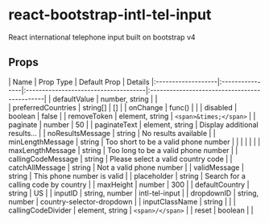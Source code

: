 # react-bootstrap-intl-tel-input
React international telephone input built on bootstrap v4

## Props

| Name               | Prop Type       | Default Prop                         | Details
|:-------------------|:----------------|:-------------------------------------|:---------------------------------------------| | defaultValue       | number, string  |                                      |                                              
| preferredCountries | string[]        | []                                   |
| onChange           | func()          |                                      |
| disabled           | boolean         | false                                |
| removeToken        | element, string | `<span>&times;</span>`               |
| paginate           | number          | 50                                   |
| paginateText       | element, string | Display additional results...        |
| noResultsMessage   | string          | No results available                 |
| minLengthMessage   | string          | Too short to be a valid phone number |
|                    |                 |                                      |                                              |
| maxLengthMessage   | string          | Too long to be a valid phone number  |
| callingCodeMessage | string          | Please select a valid country code   |
| catchAllMessage    | string          | Not a valid phone number             |
| validMessage       | string          | This phone number is valid           |
| placeholder        | string          | Search for a calling code by country |
| maxHeight          | number          | 300                                  |
| defaultCountry     | string          | US                                   |
| inputID            | string, number  | intl-tel-input                       |
| dropdownID         | string, number  | country-selector-dropdown            |
| inputClassName     | string          |                                      |
| callingCodeDivider | element, string | `<span>/</span>`                     |
| reset              | boolean         |                                      |
